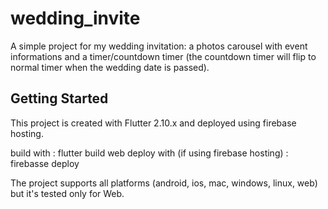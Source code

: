 # wedding_invite

A simple project for my wedding invitation: a photos carousel with event informations and a timer/countdown timer (the countdown timer will flip to normal timer when the wedding date is passed).


## Getting Started

This project is created with Flutter 2.10.x and deployed using firebase hosting.

build with : flutter build web 
deploy with (if using firebase hosting) : firebasse deploy 

The project supports all platforms (android, ios, mac, windows, linux, web) but it's tested only for Web.
